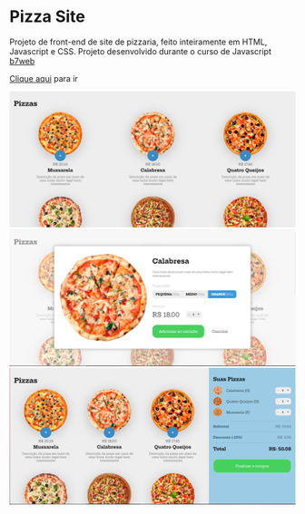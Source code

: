 # Pizza Site

Projeto de front-end de site de pizzaria, feito inteiramente em HTML, Javascript e CSS. Projeto desenvolvido durante
o curso de Javascript [b7web](https://b7web.com.br)

[Clique aqui](https://frontend-pizza-site.netlify.app) para ir

![App Images](images/1.png) 
![App Images](images/2.png)
![App Images](images/3.png)
